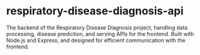 # respiratory-disease-diagnosis-api
The backend of the Respiratory Disease Diagnosis project, handling data processing, disease prediction, and serving APIs for the frontend. Built with Node.js and Express, and designed for efficient communication with the frontend.
